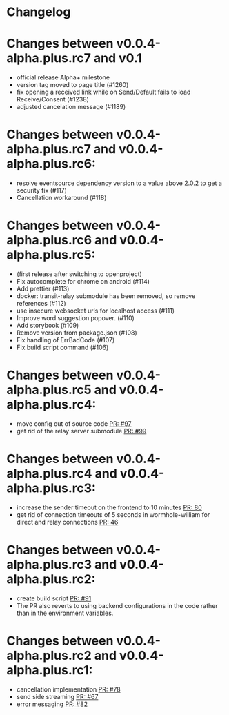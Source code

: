 # Changelog

# Changes between v0.0.4-alpha.plus.rc7 and v0.1

- official release Alpha+ milestone
- version tag moved to page title (#1260)
- fix opening a received link while on Send/Default fails to load Receive/Consent (#1238)
- adjusted cancelation message (#1189)

# Changes between v0.0.4-alpha.plus.rc7 and v0.0.4-alpha.plus.rc6:

- resolve eventsource dependency version to a value above 2.0.2 to get
  a security fix (#117)
- Cancellation workaround (#118)

# Changes between v0.0.4-alpha.plus.rc6 and v0.0.4-alpha.plus.rc5:

- (first release after switching to openproject)
- Fix autocomplete for chrome on android (#114)
- Add prettier (#113)
- docker: transit-relay submodule has been removed, so remove references (#112)
- use insecure websocket urls for localhost access (#111)
- Improve word suggestion popover. (#110)
- Add storybook (#109)
- Remove version from package.json (#108)
- Fix handling of ErrBadCode (#107)
- Fix build script command (#106)

# Changes between v0.0.4-alpha.plus.rc5 and v0.0.4-alpha.plus.rc4:

- move config out of source code [PR: #97](https://github.com/LeastAuthority/Transfer/pull/97)
- get rid of the relay server submodule [PR: #99](https://github.com/LeastAuthority/Transfer/pull/99)

# Changes between v0.0.4-alpha.plus.rc4 and v0.0.4-alpha.plus.rc3:

- increase the sender timeout on the frontend to 10 minutes [PR: 80](https://github.com/LeastAuthority/Transfer/pull/80)
- get rid of connection timeouts of 5 seconds in wormhole-william for direct and relay connections [PR: 46](https://github.com/LeastAuthority/wormhole-william/pull/46)

# Changes between v0.0.4-alpha.plus.rc3 and v0.0.4-alpha.plus.rc2:

- create build script [PR: #91](https://github.com/LeastAuthority/Transfer/pull/91)
- The PR also reverts to using backend configurations in the code rather than
  in the environment variables.

# Changes between v0.0.4-alpha.plus.rc2 and v0.0.4-alpha.plus.rc1:

- cancellation implementation [PR: #78](https://github.com/LeastAuthority/Transfer/pull/78)
- send side streaming [PR: #67](https://github.com/LeastAuthority/Transfer/pull/67)
- error messaging [PR: #82](https://github.com/LeastAuthority/Transfer/pull/82)
